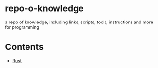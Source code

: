 # repo-o-knowledge
a repo of knowledge, including links, scripts, tools, instructions and more for programming 

# Contents
- [Rust](https://github.com/imagineeeinc/repo-o-knowledge/tree/main/rust#readme)
